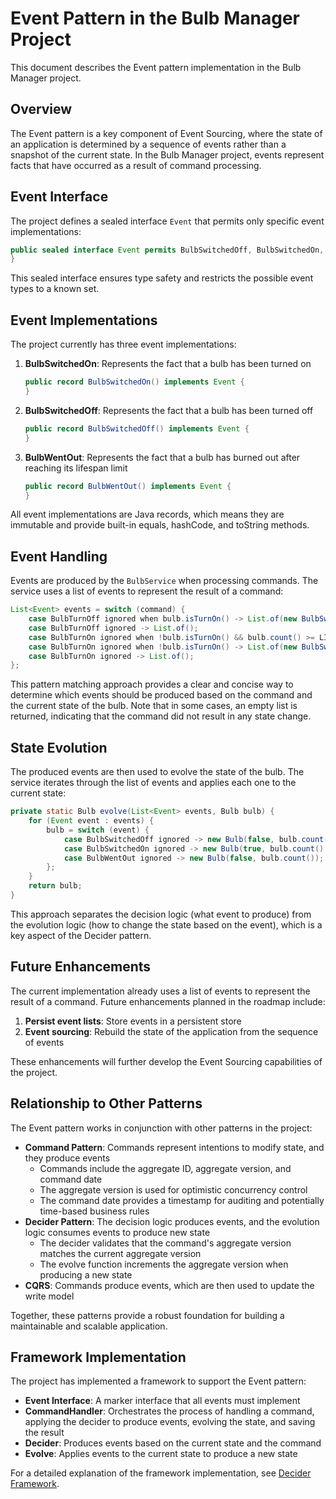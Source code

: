 # Event Pattern in the Bulb Manager Project

This document describes the Event pattern implementation in the Bulb Manager project.

## Overview

The Event pattern is a key component of Event Sourcing, where the state of an application is determined by a sequence of events rather than a snapshot of the current state. In the Bulb Manager project, events represent facts that have occurred as a result of command processing.

## Event Interface

The project defines a sealed interface `Event` that permits only specific event implementations:

```java
public sealed interface Event permits BulbSwitchedOff, BulbSwitchedOn, BulbWentOut {
}
```

This sealed interface ensures type safety and restricts the possible event types to a known set.

## Event Implementations

The project currently has three event implementations:

1. **BulbSwitchedOn**: Represents the fact that a bulb has been turned on
   ```java
   public record BulbSwitchedOn() implements Event {
   }
   ```

2. **BulbSwitchedOff**: Represents the fact that a bulb has been turned off
   ```java
   public record BulbSwitchedOff() implements Event {
   }
   ```

3. **BulbWentOut**: Represents the fact that a bulb has burned out after reaching its lifespan limit
   ```java
   public record BulbWentOut() implements Event {
   }
   ```

All event implementations are Java records, which means they are immutable and provide built-in equals, hashCode, and toString methods.

## Event Handling

Events are produced by the `BulbService` when processing commands. The service uses a list of events to represent the result of a command:

```java
List<Event> events = switch (command) {
    case BulbTurnOff ignored when bulb.isTurnOn() -> List.of(new BulbSwitchedOff());
    case BulbTurnOff ignored -> List.of();
    case BulbTurnOn ignored when !bulb.isTurnOn() && bulb.count() >= LIMIT -> List.of(new BulbWentOut());
    case BulbTurnOn ignored when !bulb.isTurnOn() -> List.of(new BulbSwitchedOn());
    case BulbTurnOn ignored -> List.of();
};
```

This pattern matching approach provides a clear and concise way to determine which events should be produced based on the command and the current state of the bulb. Note that in some cases, an empty list is returned, indicating that the command did not result in any state change.

## State Evolution

The produced events are then used to evolve the state of the bulb. The service iterates through the list of events and applies each one to the current state:

```java
private static Bulb evolve(List<Event> events, Bulb bulb) {
    for (Event event : events) {
        bulb = switch (event) {
            case BulbSwitchedOff ignored -> new Bulb(false, bulb.count());
            case BulbSwitchedOn ignored -> new Bulb(true, bulb.count() + 1);
            case BulbWentOut ignored -> new Bulb(false, bulb.count());
        };
    }
    return bulb;
}
```

This approach separates the decision logic (what event to produce) from the evolution logic (how to change the state based on the event), which is a key aspect of the Decider pattern.

## Future Enhancements

The current implementation already uses a list of events to represent the result of a command. Future enhancements planned in the roadmap include:

1. **Persist event lists**: Store events in a persistent store
2. **Event sourcing**: Rebuild the state of the application from the sequence of events

These enhancements will further develop the Event Sourcing capabilities of the project.

## Relationship to Other Patterns

The Event pattern works in conjunction with other patterns in the project:

- **Command Pattern**: Commands represent intentions to modify state, and they produce events
  - Commands include the aggregate ID, aggregate version, and command date
  - The aggregate version is used for optimistic concurrency control
  - The command date provides a timestamp for auditing and potentially time-based business rules
- **Decider Pattern**: The decision logic produces events, and the evolution logic consumes events to produce new state
  - The decider validates that the command's aggregate version matches the current aggregate version
  - The evolve function increments the aggregate version when producing a new state
- **CQRS**: Commands produce events, which are then used to update the write model

Together, these patterns provide a robust foundation for building a maintainable and scalable application.

## Framework Implementation

The project has implemented a framework to support the Event pattern:

- **Event Interface**: A marker interface that all events must implement
- **CommandHandler**: Orchestrates the process of handling a command, applying the decider to produce events, evolving the state, and saving the result
- **Decider**: Produces events based on the current state and the command
- **Evolve**: Applies events to the current state to produce a new state

For a detailed explanation of the framework implementation, see [Decider Framework](decider_framework.md).
